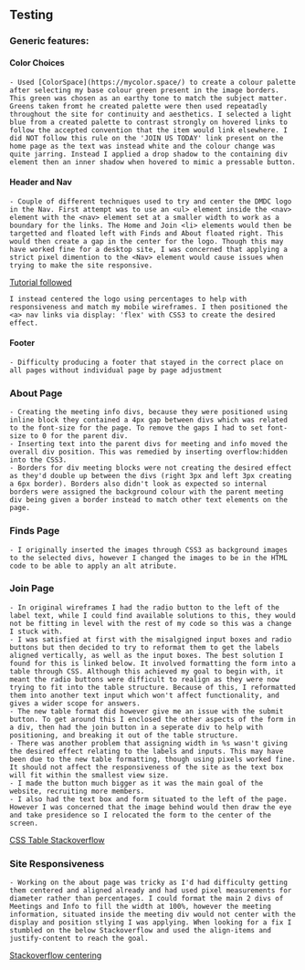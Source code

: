 ## Testing

### Generic features:

#### Color Choices

    - Used [ColorSpace](https://mycolor.space/) to create a colour palette after selecting my base colour green present in the image borders. This green was chosen as an earthy tone to match the subject matter. Greens taken fromt he created palette were then used repeatadly throughout the site for continuity and aesthetics. I selected a light blue from a created palette to contrast strongly on hovered links to follow the accepted convention that the item would link elsewhere. I did NOT follow this rule on the 'JOIN US TODAY' link present on the home page as the text was instead white and the colour change was quite jarring. Instead I applied a drop shadow to the containing div element then an inner shadow when hovered to mimic a pressable button.

#### Header and Nav
    - Couple of different techniques used to try and center the DMDC logo in the Nav. First attempt was to use an <ul> element inside the <nav> element with the <nav> element set at a smaller width to work as a boundary for the links. The Home and Join <li> elements would then be targetted and floated left with Finds and About floated right. This would then create a gap in the center for the logo. Though this may have worked fine for a desktop site, I was concerned that applying a strict pixel dimention to the <Nav> element would cause issues when trying to make the site responsive.
[Tutorial followed](https://youtu.be/hp-LP8Nv18s) 

    I instead centered the logo using percentages to help with responsiveness and match my mobile wireframes. I then positioned the <a> nav links via display: 'flex' with CSS3 to create the desired effect.

#### Footer
    - Difficulty producing a footer that stayed in the correct place on all pages without individual page by page adjustment

### About Page
    - Creating the meeting info divs, because they were positioned using inline block they contained a 4px gap between divs which was related to the font-size for the page. To remove the gaps I had to set font-size to 0 for the parent div.
    - Inserting text into the parent divs for meeting and info moved the overall div position. This was remedied by inserting overflow:hidden into the CSS3.
    - Borders for div meeting blocks were not creating the desired effect as they'd double up between the divs (right 3px and left 3px creating a 6px border). Borders also didn't look as expected so internal borders were assigned the background colour with the parent meeting div being given a border instead to match other text elements on the page.

### Finds Page
    - I originally inserted the images through CSS3 as background images to the selected divs, however I changed the images to be in the HTML code to be able to apply an alt atribute.

### Join Page
    - In original wireframes I had the radio button to the left of the label text, while I could find available solutions to this, they would not be fitting in level with the rest of my code so this was a change I stuck with.
    - I was satisfied at first with the misalgigned input boxes and radio buttons but then decided to try to reformat them to get the labels aligned vertically, as well as the input boxes. The best solution I found for this is linked below. It involved formatting the form into a table through CSS. Although this achieved my goal to begin with, it meant the radio buttons were difficult to realign as they were now trying to fit into the table structure. Because of this, I reformatted them into another text input which won't affect functionality, and gives a wider scope for answers.
    - The new table format did however give me an issue with the submit button. To get around this I enclosed the other aspects of the form in a div, then had the join button in a seperate div to help with positioning, and breaking it out of the table structure.
    - There was another problem that assigning width in %s wasn't giving the desired effect relating to the labels and inputs. This may have been due to the new table formatting, though using pixels worked fine. It should not affect the responsiveness of the site as the text box will fit within the smallest view size.
    - I made the button much bigger as it was the main goal of the website, recruiting more members.
    - I also had the text box and form situated to the left of the page. However I was concerned that the image behind would then draw the eye and take presidence so I relocated the form to the center of the screen.
[CSS Table Stackoverflow](https://stackoverflow.com/questions/4309950/how-to-align-input-forms-in-html)

### Site Responsiveness

    - Working on the about page was tricky as I'd had difficulty getting them centered and aligned already and had used pixel measurements for diameter rather than percentages. I could format the main 2 divs of Meetings and Info to fill the width at 100%, however the meeting information, situated inside the meeting div would not center with the display and position stlying I was applying. When looking for a fix I stumbled on the below Stackoverflow and used the align-items and justify-content to reach the goal.
[Stackoverflow centering](https://stackoverflow.com/questions/4980525/css-center-display-inline-block)